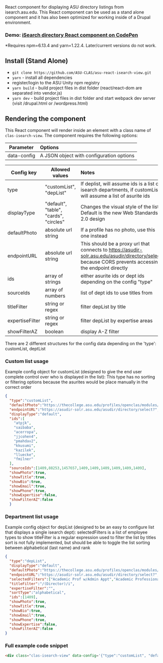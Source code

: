 React component for displaying ASU directory listings from isearch.asu.edu. This React component can be used as a stand alone component and it has also been optimized for working inside of a Drupal environment.

### Demo: <a href="https://codepen.io/tkilbour/pen/qBqQwRQ" target="blank">iSearch directory React component on CodePen</a>

*Requires npm=6.13.4 and yarn=1.22.4.  Later/current versions do not work.

## Install (Stand Alone)
* `git clone https://github.com/ASU-CLAS/asu-react-isearch-view.git`
* `yarn` - install all dependencies
* register/login to the ASU Unity npm registry
* `yarn build` - build project files in dist folder (react/react-dom are separated into vendor.js)
* `yarn dev` - build project files in dist folder and start webpack dev server (visit /drupal.html or /wordpress.html)

## Rendering the component

This React component will render inside an element with a class name of `clas-isearch-view`. The component requires the following options:

| Parameter     |  Options |
| ------------- | :------|
| data-config      | A JSON object with configuration options |

| Config key     |  Allowed values |  Notes |
| ------------- | ------|  :------|
| type      | "customList", "depList" | If deplist, will assume ids is a list of isearch departments, if customList will assume a list of asurite ids |
| displayType      | "default", "table", "cards", "circles" | Changes the visual style of the list. Default is the new Web Standards 2.0 design |
| defaultPhoto      | absolute url string | If a profile has no photo, use this one instead |
| endpointURL      | absolute url string | This should be a proxy url that connects to https://asudir-solr.asu.edu/asudir/directory/select? because CORS prevents accessing the endpoint directly |
| ids      | array of strings | either asurite ids or dept ids depending on the config "type" |
| sourceIds      | array of numbers | list of dept ids to use titles from |
| titleFilter      | string or regex | filter depList by title |
| expertiseFilter      | string or regex | filter depList by expertise areas |
| showFilterAZ    | boolean | display A-Z filter |


There are 2 different structures for the config data depending on the 'type': customList, deptList

### Custom list usage

Example config object for customList (designed to give the end user complete control over who is displayed in the list):
This type has no sorting or filtering options because the asurites would be place manually in the correct order
```JSON
{
  "type":"customList",
  "defaultPhoto":"https://thecollege.asu.edu/profiles/openclas/modules/custom/clas_isearch/images/avatar.png",
  "endpointURL":"https://asudir-solr.asu.edu/asudir/directory/select?",
  "displayType":"default",
  "ids":[
    "atpjk",
    "saibaba",
    "acerropa",
    "jjcohen4",
    "pmahdav2",
    "kkusumi",
    "kazilek",
    "lluecke",
    "fmilner"
  ],
  "sourceIds":[1409,88253,1457657,1409,1409,1409,1409,1409,1409],
  "showPhoto":true,
  "showTitle":true,
  "showBio":true,
  "showEmail":true,
  "showPhone":true,
  "showExpertise":false,
  "showFilterAZ":false
  }
```

### Department list usage

Example config object for depList (designed to be an easy to configure list that displays a single isearch dept):
selectedFilters is a list of employee types to show
titleFilter is a regular expression used to filter the list by titles
sort is not fully implemented, but should be able to toggle the list sorting between alphabetical (last name) and rank
```JSON
{
  "type":"depList",
  "displayType":"default",
  "defaultPhoto":"https://thecollege.asu.edu/profiles/openclas/modules/custom/clas_isearch/images/avatar.png",
  "endpointURL":"https://asudir-solr.asu.edu/asudir/directory/select?",
  "selectedFilters":["Academic Prof w/Admin Appt","Academic Professional","Administrative","Classified","Faculty","Faculty w/Admin Appointment","Graduate Assistant/Associate","Post Doctoral Scholars","University Staff"],
  "titleFilter":"/(Director)/i",
  "expertiseFilter":"",
  "sortType":"alphabetical",
  "ids":[1409],
  "showPhoto":true,
  "showTitle":true,
  "showBio":true,
  "showEmail":true,
  "showPhone":true,
  "showExpertise":false,
  "showFilterAZ":false
}
```

### Full example code snippet
```html
<div class="clas-isearch-view" data-config='{"type":"customList", "defaultPhoto":"https://thecollege.asu.edu/profiles/openclas/modules/custom/clas_isearch/images/avatar.png", "endpointURL":"https://asudir-solr.asu.edu/asudir/directory/select?","displayType":"default","ids":["atpjk","saibaba","acerropa","jjcohen4","pmahdav2","kkusumi","kazilek","lluecke","fmilner"],"sourceIds":[1409,88253,1457657,1409,1409,1409,1409,1409,1409],"showPhoto":true,"showTitle":true,"showBio":true,"showEmail":true,"showPhone":true,"showExpertise":false,"showFilterAZ":false}'></div>
```
